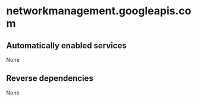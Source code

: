 # networkmanagement.googleapis.com

## Automatically enabled services

None

## Reverse dependencies

None
